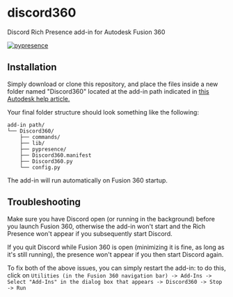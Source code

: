# discord360
Discord Rich Presence add-in for Autodesk Fusion 360

[![pypresence](https://img.shields.io/badge/using-pypresence-00bb88.svg?style=for-the-badge&logo=discord&logoWidth=20)](https://github.com/qwertyquerty/pypresence)

## Installation
Simply download or clone this repository, and place the files inside a new folder named "Discord360" located at the add-in path indicated in [this Autodesk help article.](https://knowledge.autodesk.com/support/fusion-360/troubleshooting/caas/sfdcarticles/sfdcarticles/How-to-install-an-ADD-IN-and-Script-in-Fusion-360.html)

Your final folder structure should look something like the following:
```
add-in path/
└── Discord360/
    ├── commands/
    ├── lib/
    ├── pypresence/
    ├── Discord360.manifest
    ├── Discord360.py
    └── config.py
```

The add-in will run automatically on Fusion 360 startup.

## Troubleshooting
Make sure you have Discord open (or running in the background) before you launch Fusion 360, otherwise the add-in won't start and the Rich Presence won't appear if you subsequently start Discord.

If you quit Discord while Fusion 360 is open (minimizing it is fine, as long as it's still running), the presence won't appear if you then start Discord again.

To fix both of the above issues, you can simply restart the add-in: to do this, click on `Utilities (in the Fusion 360 navigation bar) -> Add-Ins -> Select "Add-Ins" in the dialog box that appears -> Discord360 -> Stop -> Run`
